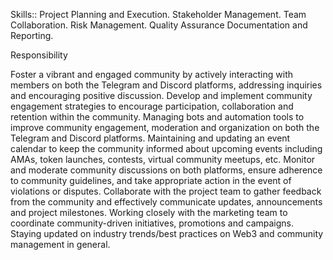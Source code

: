 Skills::
Project Planning and Execution.
Stakeholder Management.
Team Collaboration.
Risk Management.
Quality Assurance
Documentation and Reporting.

Responsibility

Foster a vibrant and engaged community by actively interacting with members on both the Telegram and Discord platforms, addressing inquiries and encouraging positive discussion.
Develop and implement community engagement strategies to encourage participation, collaboration and retention within the community.
Managing bots and automation tools to improve community engagement, moderation and organization on both the Telegram and Discord platforms.
Maintaining and updating an event calendar to keep the community informed about upcoming events including AMAs, token launches, contests, virtual community meetups, etc.
Monitor and moderate community discussions on both platforms, ensure adherence to community guidelines, and take appropriate action in the event of violations or disputes.
Collaborate with the project team to gather feedback from the community and effectively communicate updates, announcements and project milestones.
Working closely with the marketing team to coordinate community-driven initiatives, promotions and campaigns.
Staying updated on industry trends/best practices on Web3 and community management in general.
